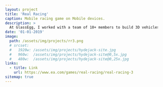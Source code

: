 ```yaml
---
layout: project
title: 'Real Racing'
caption: Mobile racing game on Mobile devices.
description: >
  At GlassEgg, I worked with a team of 10+ members to build 3D vehicles assets for Real Racing - an award-winning franchise that sets a new standard for mobile racing games.
date: '01-01-2019'
image: 
  path: /assets/img/projects/rr3.png
  # srcset: 
  #   1920w: /assets/img/projects/hydejack-site.jpg
  #   960w:  /assets/img/projects/hydejack-site@0,5x.jpg
  #   480w:  /assets/img/projects/hydejack-site@0,25x.jpg
links:
  - title: Link
    url: https://www.ea.com/games/real-racing/real-racing-3
sitemap: true
---
```



